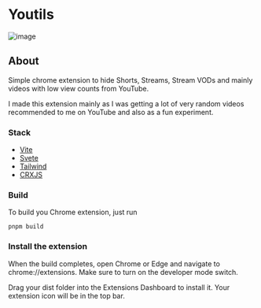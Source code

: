 # Youtils

![image](https://github.com/borisnliscool/youtils/assets/60477582/2178aae8-677d-4a6c-b116-9571ffdc567d)

## About

Simple chrome extension to hide Shorts, Streams, Stream VODs and mainly videos with low view counts from YouTube.

I made this extension mainly as I was getting a lot of very random videos recommended to me on YouTube and also as a fun experiment.

### Stack

- [Vite](https://vitejs.dev/)
- [Svete](https://svelte.dev/)
- [Tailwind](https://tailwindcss.com/)
- [CRXJS](https://github.com/crxjs/chrome-extension-tools)

### Build 

To build you Chrome extension, just run

```
pnpm build
```

### Install the extension

When the build completes, open Chrome or Edge and navigate to chrome://extensions. Make sure to turn on the developer mode switch.

Drag your dist folder into the Extensions Dashboard to install it. Your extension icon will be in the top bar.
